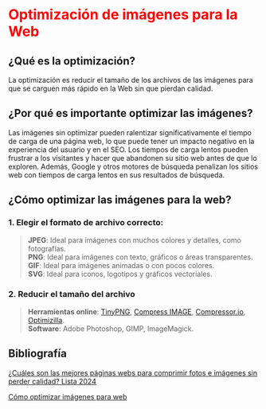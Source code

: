 # <span style="color:red">Optimización de imágenes para la Web</span>

## ¿Qué es la optimización?
La optimización es reducir el tamaño de los archivos de las imágenes para que se carguen más rápido en la Web sin que pierdan calidad.

## ¿Por qué es importante optimizar las imágenes?
Las imágenes sin optimizar pueden ralentizar significativamente el tiempo de carga de una página web, lo que puede tener un impacto negativo en la experiencia del usuario y en el SEO. Los tiempos de carga lentos pueden frustrar a los visitantes y hacer que abandonen su sitio web antes de que lo exploren. Además, Google y otros motores de búsqueda penalizan los sitios web con tiempos de carga lentos en sus resultados de búsqueda.

## ¿Cómo optimizar las imágenes para la web?

###  1. Elegir el formato de archivo correcto:
  >**JPEG**: Ideal para imágenes con muchos colores y detalles, como fotografías.  
  >**PNG**: Ideal para imágenes con texto, gráficos o áreas transparentes.  
  >**GIF**: Ideal para imágenes animadas o con pocos colores.  
  >**SVG**: Ideal para iconos, logotipos y gráficos vectoriales.

### 2. Reducir el tamaño del archivo
  >**Herramientas online**: [TinyPNG](https://tinypng.com/), [Compress IMAGE](https://www.iloveimg.com/compress-image), [Compressor.io](https://compressor.io/), [Optimizilla](https://imagecompressor.com/).  
  >**Software**: Adobe Photoshop, GIMP, ImageMagick.

## Bibliografía
[¿Cuáles son las mejores páginas webs para comprimir fotos e imágenes sin perder calidad? Lista 2024](https://internetpasoapaso.com/mejores-paginas-webs-comprimir-fotos-imagenes/)  

[Cómo optimizar imágenes para web](https://staminamarketing.com/blog/optimizar-imagenes-web/)
